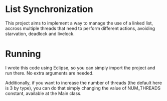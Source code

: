# List Synchronization

This project aims to implement a way to manage the use of a linked list, accross multiple threads that need to perform different actions, avoiding
starvation, deadlock and livelock.

# Running

I wrote this code using Eclipse, so you can simply import the project and run there. No extra arguments are needed.

Additionally, if you want to increase the number of threads (the default here is 3 by type), you can do that simply changing the value of NUM_THREADS constant,
available at the Main class.
